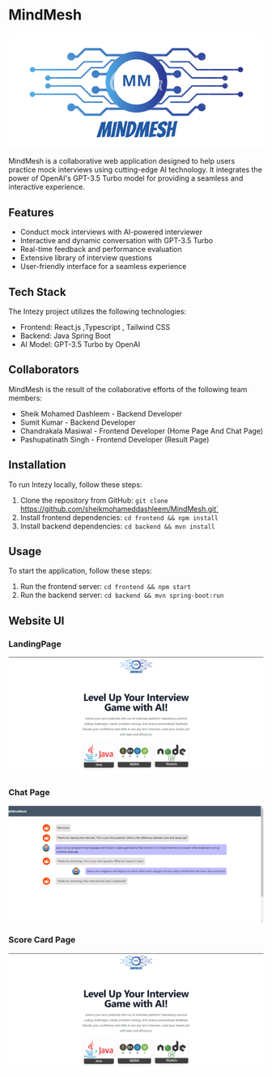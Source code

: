# MindMesh

![MindMesh Logo](./FrontEnd/src/images/logo.png)







MindMesh is a collaborative web application designed to help users practice mock interviews using cutting-edge AI technology. It integrates the power of OpenAI's GPT-3.5 Turbo model for providing a seamless and interactive experience.

## Features

- Conduct mock interviews with AI-powered interviewer
- Interactive and dynamic conversation with GPT-3.5 Turbo
- Real-time feedback and performance evaluation
- Extensive library of interview questions
- User-friendly interface for a seamless experience


## Tech Stack

The Intezy project utilizes the following technologies:

- Frontend: React.js ,Typescript , Tailwind CSS
- Backend: Java Spring Boot
- AI Model: GPT-3.5 Turbo by OpenAI

## Collaborators

MindMesh is the result of the collaborative efforts of the following team members:

- Sheik Mohamed Dashleem - Backend Developer
- Sumit Kumar - Backend Developer
- Chandrakala Masiwal - Frontend Developer (Home Page And Chat Page)
- Pashupatinath Singh - Frontend Developer (Result Page)

## Installation

To run Intezy locally, follow these steps:

1. Clone the repository from GitHub: `git clone `https://github.com/sheikmohameddashleem/MindMesh.git`
2. Install frontend dependencies: `cd frontend && npm install`
3. Install backend dependencies: `cd backend && mvn install`

## Usage

To start the application, follow these steps:

1. Run the frontend server: `cd frontend && npm start`
2. Run the backend server: `cd backend && mvn spring-boot:run`

## Website UI

### LandingPage
![Landing Page](./FrontEnd/src/images/landingpage.png)



### Chat Page
![Landing Page](./FrontEnd/src/images/chatpage.png)


### Score Card Page
![Landing Page](./FrontEnd/src/images/landingpage.png)